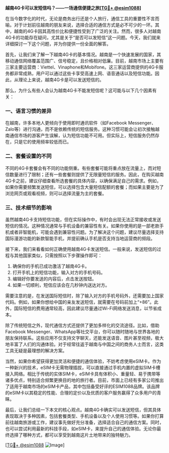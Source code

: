 **越南4G卡可以发短信吗？——一场通信便捷之旅[[TG💪+ @esim1088](https://t.me/s/esim1088)]**

在当今数字化的时代，无论是商务出行还是个人旅行，通信工具的重要性不言而喻。对于计划前往越南的朋友来说，选择合适的通信方式是必不可少的一环。其中，越南的4G卡因其高性价比和便捷性受到了广泛的关注。然而，很多人对越南4G卡的功能存在疑问，尤其是关于“是否可以发短信”这一问题。今天，我们就来详细探讨一下这个问题，并为你提供一份全面的解答。

首先，让我们来了解一下越南4G卡的基本情况。越南是一个快速发展的国家，其移动通信网络覆盖范围广、信号稳定，且价格相对低廉。目前，越南市场上主要有三家主要运营商：Viettel、Vinaphone和Mobifone。这三家运营商提供的4G卡服务都非常成熟，用户可以通过这些卡享受高速上网、语音通话以及短信功能。因此，从理论上来说，越南4G卡是可以发送短信的。

那么，为什么有些人会认为越南4G卡不能发短信呢？这可能与以下几个因素有关：

### 一、语言习惯的差异

在越南，许多本地人更倾向于使用即时通讯软件（如Facebook Messenger、Zalo等）进行沟通，而不是依赖传统的短信服务。这种习惯可能会让初次接触越南通信市场的游客产生误解，认为短信功能不可用。但实际上，短信服务仍然存在，只是它的使用频率较低而已。

### 二、套餐设置的不同

不同的4G卡套餐会有不同的功能侧重。有些套餐可能将重点放在流量上，而对短信数量进行了限制；还有一些套餐则提供了无限量短信的服务。因此，在购买越南4G卡之前，建议仔细查看所选套餐的具体内容，以确保满足自己的需求。例如，如果你需要频繁发送短信，可以选择包含大量短信配额的套餐；而如果主要是为了浏览网页或观看视频，则可以选择流量为主的套餐。

### 三、技术细节的影响

虽然越南4G卡支持短信功能，但在实际操作中，有时会出现无法正常接收或发送短信的情况。这种情况通常与手机设备的兼容性有关。如果你使用的是一部老款手机或者非智能机，可能会遇到兼容性问题。为了解决这个问题，建议尽量选择支持国际漫游功能的新款智能手机，并提前确认手机是否支持当地运营商的频段。

接下来，我们来看看如何正确使用越南4G卡发送短信。一般来说，发送短信的过程与其他国家类似，只需按照以下步骤操作即可：

1. 确保你的手机已成功激活了越南4G卡。
2. 打开手机上的短信功能，输入对方的手机号码。
3. 编辑好你要发送的内容后，点击发送按钮。
4. 如果一切顺利，短信应该会在几秒钟内送达对方。

需要注意的是，在发送国际短信时，除了输入对方的手机号码外，还需要加上国家代码。例如，如果你想给中国的亲友发送短信，就需要在号码前加上“+86”。此外，国际短信的费用通常较高，因此建议尽量通过Wi-Fi网络发送消息，以节省成本。

除了传统短信之外，现代通信方式还提供了更加多样化的交流途径。比如，借助Facebook Messenger、WhatsApp等社交平台，你可以随时随地与世界各地的朋友保持联系。这些应用不仅支持文字聊天，还能发送语音、图片甚至视频，极大地丰富了人们的沟通体验。对于经常往返于越南与中国之间的商务人士而言，这类工具无疑是最理想的解决方案。

当然，如果你希望获得更加灵活和便捷的通信体验，不妨考虑使用eSIM卡。作为一种新兴的技术，eSIM卡无需物理插拔，可以直接通过手机内置的虚拟SIM卡槽接入网络。相比于传统的实体SIM卡，eSIM卡具有体积小、重量轻、易于携带等诸多优点，特别适合频繁更换目的地的旅行者。目前，市面上已经有多家公司推出了适用于越南市场的eSIM卡产品，其中包括备受好评的ESIM1088品牌。该品牌的eSIM卡以其稳定的性能、合理的定价以及优质的客户服务赢得了众多用户的青睐。

最后，让我们总结一下本文的核心观点。越南4G卡确实可以发送短信，但其具体表现取决于多种因素，包括套餐类型、手机设备以及个人使用习惯等。如果你打算前往越南旅游或工作，建议事先做好充分准备，选择适合自己的通信方案。同时，也可以尝试利用最新的科技手段，如eSIM卡，来提升自己的通信体验。无论你最终选择了哪种方式，都可以享受到越南这片土地带来的独特魅力。

[[TG💪+ @esim1088](https://t.me/s/esim1088) ![Image](https://i.postimg.cc/4NQfJmqS/Snipaste-2025-05-13-00-14-12.png)]